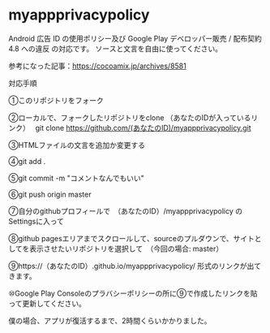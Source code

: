 # myappprivacypolicy
Android 広告 ID の使用ポリシー及び Google Play デベロッパー販売 / 配布契約 4.8 への違反 の対応です。
ソースと文言を自由に使ってください。

参考になった記事：https://cocoamix.jp/archives/8581

対応手順

①このリポジトリをフォーク

②ローカルで、フォークしたリポジトリをclone （あなたのIDが入っているリンク）　
git clone https://github.com/(あなたのID)/myappprivacypolicy.git

③HTMLファイルの文言を追加か変更する

④git add .

⑤git commit -m "コメントなんでもいい"

⑥git push origin master

⑦自分のgithubプロフィールで　（あなたのID）/myappprivacypolicy のSettingsに入って

⑧github pagesエリアまでスクロールして、sourceのプルダウンで、サイトとしてを表示させたいリポジトリを選択して　（今回の場合: master）

⑨https://（あなたのID）.github.io/myappprivacypolicy/ 形式のリンクが出てきます。

⑩Google Play Consoleのプラバシーポリシーの所に⑨で作成したリンクを貼って更新してください。

僕の場合、アプリが復活するまで、2時間くらいかかりました。
